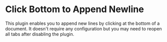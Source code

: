 # Click Bottom to Append Newline

This plugin enables you to append new lines by clicking at the bottom of a document. It doesn't require any configuration but you may need to reopen all tabs after disabling the plugin.
